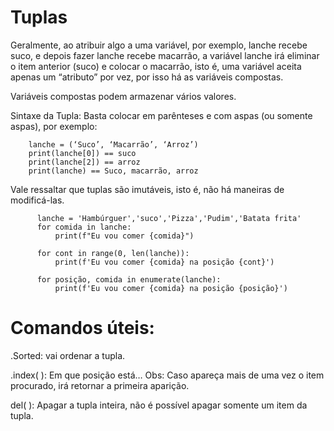 # Tuplas

Geralmente, ao atribuir algo a uma variável, por exemplo, lanche recebe suco, e depois fazer lanche recebe macarrão, a variável lanche irá eliminar o item anterior (suco) 
e colocar o macarrão, isto é, uma variável aceita apenas um “atributo” por vez, por isso há as variáveis compostas.

Variáveis compostas podem armazenar vários valores.

Sintaxe da Tupla: Basta colocar em parênteses  e com aspas (ou somente aspas), por exemplo:

        lanche = (‘Suco’, ‘Macarrão’, ‘Arroz’) 
        print(lanche[0]) == suco
        print(lanche[2]) == arroz
        print(lanche) == Suco, macarrão, arroz
Vale ressaltar que tuplas são imutáveis, isto é, não há maneiras de modificá-las.

          lanche = 'Hambúrguer','suco','Pizza','Pudim','Batata frita'
          for comida in lanche:
              print(f"Eu vou comer {comida}")
              
          for cont in range(0, len(lanche)):
              print(f'Eu vou comer {comida} na posição {cont}')
              
          for posição, comida in enumerate(lanche):
              print(f'Eu vou comer {comida} na posição {posição}')

  # Comandos úteis:
.Sorted: vai ordenar a tupla.

.index( ): Em que posição está…
Obs: Caso apareça mais de uma vez o item procurado, irá retornar a primeira aparição.

del( ): Apagar a tupla inteira, não é possível apagar somente um item da tupla.

  
  